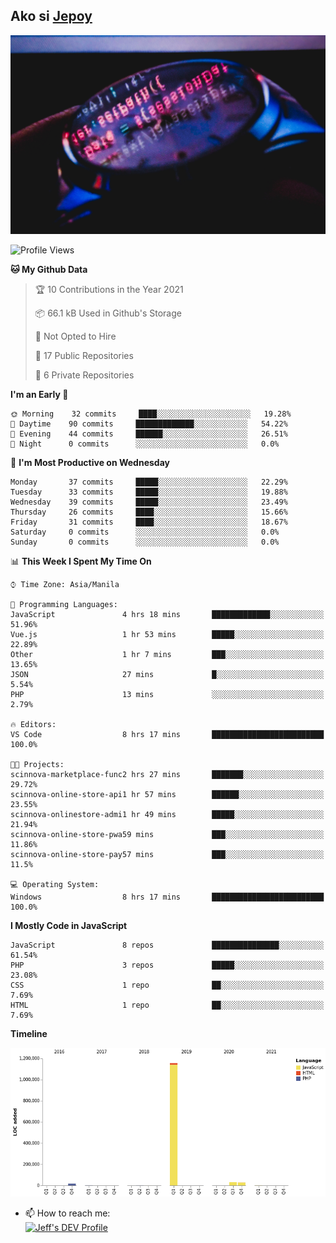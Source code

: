 ## Ako si [Jepoy](https://github.com/je-poy)
![je-poy-cover-img](imgs/cover.jpeg)

<!--START_SECTION:waka-->
![Profile Views](http://img.shields.io/badge/Profile%20Views-0-blue)

**🐱 My Github Data** 

> 🏆 10 Contributions in the Year 2021
 > 
> 📦 66.1 kB Used in Github's Storage 
 > 
> 🚫 Not Opted to Hire
 > 
> 📜 17 Public Repositories 
 > 
> 🔑 6 Private Repositories  
 > 
**I'm an Early 🐤** 

```text
🌞 Morning    32 commits     ████░░░░░░░░░░░░░░░░░░░░░   19.28% 
🌆 Daytime    90 commits     █████████████░░░░░░░░░░░░   54.22% 
🌃 Evening    44 commits     ██████░░░░░░░░░░░░░░░░░░░   26.51% 
🌙 Night      0 commits      ░░░░░░░░░░░░░░░░░░░░░░░░░   0.0%

```
📅 **I'm Most Productive on Wednesday** 

```text
Monday       37 commits     █████░░░░░░░░░░░░░░░░░░░░   22.29% 
Tuesday      33 commits     █████░░░░░░░░░░░░░░░░░░░░   19.88% 
Wednesday    39 commits     █████░░░░░░░░░░░░░░░░░░░░   23.49% 
Thursday     26 commits     ████░░░░░░░░░░░░░░░░░░░░░   15.66% 
Friday       31 commits     ████░░░░░░░░░░░░░░░░░░░░░   18.67% 
Saturday     0 commits      ░░░░░░░░░░░░░░░░░░░░░░░░░   0.0% 
Sunday       0 commits      ░░░░░░░░░░░░░░░░░░░░░░░░░   0.0%

```


📊 **This Week I Spent My Time On** 

```text
⌚︎ Time Zone: Asia/Manila

💬 Programming Languages: 
JavaScript               4 hrs 18 mins       █████████████░░░░░░░░░░░░   51.96% 
Vue.js                   1 hr 53 mins        █████░░░░░░░░░░░░░░░░░░░░   22.89% 
Other                    1 hr 7 mins         ███░░░░░░░░░░░░░░░░░░░░░░   13.65% 
JSON                     27 mins             █░░░░░░░░░░░░░░░░░░░░░░░░   5.54% 
PHP                      13 mins             ░░░░░░░░░░░░░░░░░░░░░░░░░   2.79%

🔥 Editors: 
VS Code                  8 hrs 17 mins       █████████████████████████   100.0%

🐱‍💻 Projects: 
scinnova-marketplace-func2 hrs 27 mins       ███████░░░░░░░░░░░░░░░░░░   29.72% 
scinnova-online-store-api1 hr 57 mins        ██████░░░░░░░░░░░░░░░░░░░   23.55% 
scinnova-onlinestore-admi1 hr 49 mins        █████░░░░░░░░░░░░░░░░░░░░   21.94% 
scinnova-online-store-pwa59 mins             ███░░░░░░░░░░░░░░░░░░░░░░   11.86% 
scinnova-online-store-pay57 mins             ███░░░░░░░░░░░░░░░░░░░░░░   11.5%

💻 Operating System: 
Windows                  8 hrs 17 mins       █████████████████████████   100.0%

```

**I Mostly Code in JavaScript** 

```text
JavaScript               8 repos             ███████████████░░░░░░░░░░   61.54% 
PHP                      3 repos             █████░░░░░░░░░░░░░░░░░░░░   23.08% 
CSS                      1 repo              ██░░░░░░░░░░░░░░░░░░░░░░░   7.69% 
HTML                     1 repo              ██░░░░░░░░░░░░░░░░░░░░░░░   7.69%

```


**Timeline**

![Chart not found](https://raw.githubusercontent.com/je-poy/je-poy/main/charts/bar_graph.png) 


<!--END_SECTION:waka-->

- 📫 How to reach me: <br />
[<img src="https://d2fltix0v2e0sb.cloudfront.net/dev-badge.svg" width="50" alt="Jeff's DEV Profile" />](https://dev.to/jepoy)
<!--
**je-poy/je-poy** is a ✨ _special_ ✨ repository because its `README.md` (this file) appears on your GitHub profile.

Here are some ideas to get you started:

- 🔭 I’m currently working on ...
- 🌱 I’m currently learning ...
- 👯 I’m looking to collaborate on ...
- 🤔 I’m looking for help with ...
- 💬 Ask me about ...

- 😄 Pronouns: ...
- ⚡ Fun fact: ...
-->

